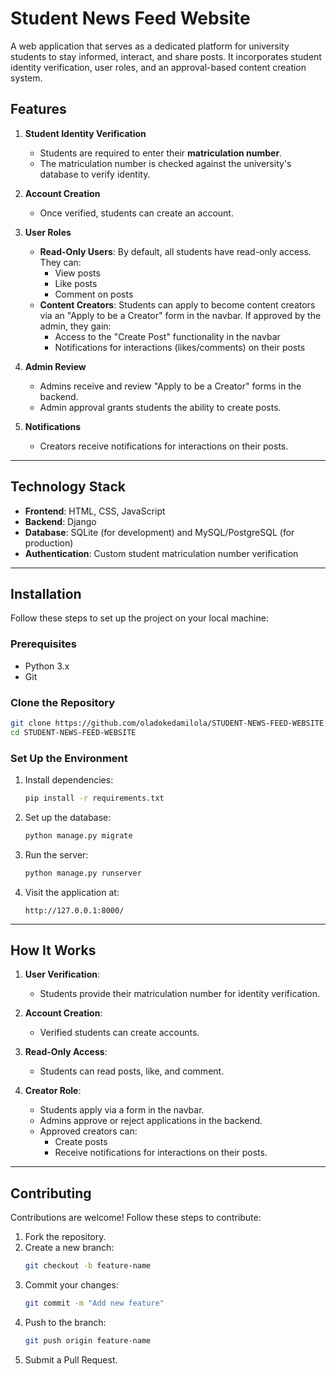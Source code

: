 # Student News Feed Website

A web application that serves as a dedicated platform for university students to stay informed, interact, and share posts. It incorporates student identity verification, user roles, and an approval-based content creation system.

## Features

1. **Student Identity Verification**
   - Students are required to enter their **matriculation number**.
   - The matriculation number is checked against the university's database to verify identity.

2. **Account Creation**
   - Once verified, students can create an account.

3. **User Roles**
   - **Read-Only Users**: By default, all students have read-only access. They can:
     - View posts
     - Like posts
     - Comment on posts
   - **Content Creators**: Students can apply to become content creators via an "Apply to be a Creator" form in the navbar. If approved by the admin, they gain:
     - Access to the "Create Post" functionality in the navbar
     - Notifications for interactions (likes/comments) on their posts

4. **Admin Review**
   - Admins receive and review "Apply to be a Creator" forms in the backend.
   - Admin approval grants students the ability to create posts.

5. **Notifications**
   - Creators receive notifications for interactions on their posts.

---

## Technology Stack

- **Frontend**: HTML, CSS, JavaScript
- **Backend**: Django
- **Database**: SQLite (for development) and MySQL/PostgreSQL (for production)
- **Authentication**: Custom student matriculation number verification

---

## Installation

Follow these steps to set up the project on your local machine:

### Prerequisites
- Python 3.x
- Git

### Clone the Repository
```bash
git clone https://github.com/oladokedamilola/STUDENT-NEWS-FEED-WEBSITE.git
cd STUDENT-NEWS-FEED-WEBSITE
```

### Set Up the Environment
1. Install dependencies:
   ```bash
   pip install -r requirements.txt
   ```
2. Set up the database:
   ```bash
   python manage.py migrate
   ```
3. Run the server:
   ```bash
   python manage.py runserver
   ```

4. Visit the application at:
   ```
   http://127.0.0.1:8000/
   ```

---

## How It Works

1. **User Verification**: 
   - Students provide their matriculation number for identity verification.

2. **Account Creation**:
   - Verified students can create accounts.

3. **Read-Only Access**:
   - Students can read posts, like, and comment.

4. **Creator Role**:
   - Students apply via a form in the navbar.
   - Admins approve or reject applications in the backend.
   - Approved creators can:
     - Create posts
     - Receive notifications for interactions on their posts.

---

## Contributing
Contributions are welcome! Follow these steps to contribute:

1. Fork the repository.
2. Create a new branch:
   ```bash
   git checkout -b feature-name
   ```
3. Commit your changes:
   ```bash
   git commit -m "Add new feature"
   ```
4. Push to the branch:
   ```bash
   git push origin feature-name
   ```
5. Submit a Pull Request.

